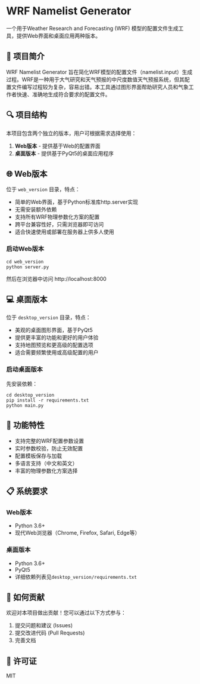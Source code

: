 # WRF Namelist Generator

一个用于Weather Research and Forecasting (WRF) 模型的配置文件生成工具，提供Web界面和桌面应用两种版本。

## 📖 项目简介

WRF Namelist Generator 旨在简化WRF模型的配置文件（namelist.input）生成过程。WRF是一种用于大气研究和天气预报的中尺度数值天气预报系统，但其配置文件编写过程较为复杂，容易出错。本工具通过图形界面帮助研究人员和气象工作者快速、准确地生成符合要求的配置文件。

## 🔍 项目结构

本项目包含两个独立的版本，用户可根据需求选择使用：

1. **Web版本** - 提供基于Web的配置界面
2. **桌面版本** - 提供基于PyQt5的桌面应用程序

## 🌐 Web版本

位于 `web_version` 目录，特点：

* 简单的Web界面，基于Python标准库http.server实现
* 无需安装额外依赖
* 支持所有WRF物理参数化方案的配置
* 跨平台兼容性好，只需浏览器即可访问
* 适合快速使用或部署在服务器上供多人使用

### 启动Web版本

```
cd web_version
python server.py
```

然后在浏览器中访问 http://localhost:8000

## 💻 桌面版本

位于 `desktop_version` 目录，特点：

* 美观的桌面图形界面，基于PyQt5
* 提供更丰富的功能和更好的用户体验
* 支持地图预览和更高级的配置选项
* 适合需要频繁使用或高级配置的用户

### 启动桌面版本

先安装依赖：

```
cd desktop_version
pip install -r requirements.txt
python main.py
```

## 🚀 功能特性

* 支持完整的WRF配置参数设置
* 实时参数校验，防止无效配置
* 配置模板保存与加载
* 多语言支持（中文和英文）
* 丰富的物理参数化方案选择

## 📋 系统要求

### Web版本

* Python 3.6+
* 现代Web浏览器（Chrome, Firefox, Safari, Edge等）

### 桌面版本

* Python 3.6+
* PyQt5
* 详细依赖列表见`desktop_version/requirements.txt`

## 🤝 如何贡献

欢迎对本项目做出贡献！您可以通过以下方式参与：

1. 提交问题和建议 (Issues)
2. 提交改进代码 (Pull Requests)
3. 完善文档

## 📄 许可证

MIT